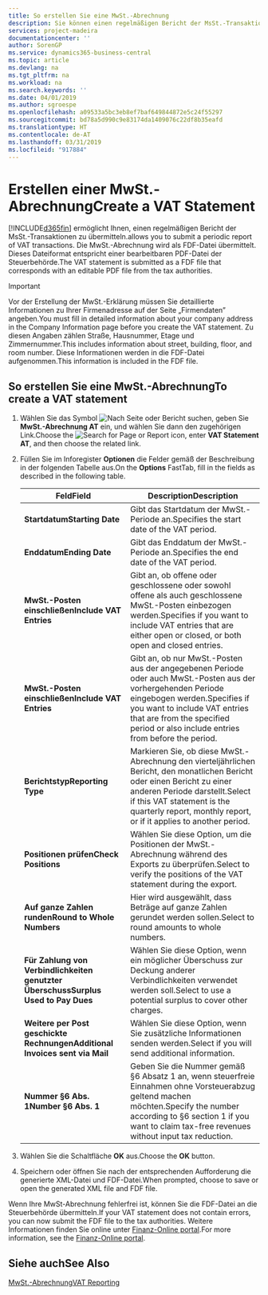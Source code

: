 ```yaml
---
title: So erstellen Sie eine MwSt.-Abrechnung
description: Sie können einen regelmäßigen Bericht der MsSt.-Transaktionen übermitteln. Die MwSt.-Abrechnung wird als FDF-Datei übermittelt, die einer bearbeitbaren PDF-Datei von der Steuerbehörde entspricht.
services: project-madeira
documentationcenter: ''
author: SorenGP
ms.service: dynamics365-business-central
ms.topic: article
ms.devlang: na
ms.tgt_pltfrm: na
ms.workload: na
ms.search.keywords: ''
ms.date: 04/01/2019
ms.author: sgroespe
ms.openlocfilehash: a09533a5bc3eb8ef7baf649844872e5c24f55297
ms.sourcegitcommit: bd78a5d990c9e83174da1409076c22df8b35eafd
ms.translationtype: HT
ms.contentlocale: de-AT
ms.lasthandoff: 03/31/2019
ms.locfileid: "917884"
---
```

# <a name="create-a-vat-statement"></a><span data-ttu-id="ce38f-104">Erstellen einer MwSt.-Abrechnung</span><span class="sxs-lookup"><span data-stu-id="ce38f-104">Create a VAT Statement</span></span>
[!INCLUDE[d365fin](../../includes/d365fin_md.md)] <span data-ttu-id="ce38f-105">ermöglicht Ihnen, einen regelmäßigen Bericht der MsSt.-Transaktionen zu übermitteln.</span><span class="sxs-lookup"><span data-stu-id="ce38f-105">allows you to submit a periodic report of VAT transactions.</span></span> <span data-ttu-id="ce38f-106">Die MwSt.-Abrechnung wird als FDF-Datei übermittelt. Dieses Dateiformat entspricht einer bearbeitbaren PDF-Datei der Steuerbehörde.</span><span class="sxs-lookup"><span data-stu-id="ce38f-106">The VAT statement is submitted as a FDF file that corresponds with an editable PDF file from the tax authorities.</span></span>  

> [!IMPORTANT]  
>  <span data-ttu-id="ce38f-107">Vor der Erstellung der MwSt.-Erklärung müssen Sie detaillierte Informationen zu Ihrer Firmenadresse auf der Seite „Firmendaten” angeben.</span><span class="sxs-lookup"><span data-stu-id="ce38f-107">You must fill in detailed information about your company address in the Company Information page before you create the VAT statement.</span></span> <span data-ttu-id="ce38f-108">Zu diesen Angaben zählen Straße, Hausnummer, Etage und Zimmernummer.</span><span class="sxs-lookup"><span data-stu-id="ce38f-108">This includes information about street, building, floor, and room number.</span></span> <span data-ttu-id="ce38f-109">Diese Informationen werden in die FDF-Datei aufgenommen.</span><span class="sxs-lookup"><span data-stu-id="ce38f-109">This information is included in the FDF file.</span></span>  

## <a name="to-create-a-vat-statement"></a><span data-ttu-id="ce38f-110">So erstellen Sie eine MwSt.-Abrechnung</span><span class="sxs-lookup"><span data-stu-id="ce38f-110">To create a VAT statement</span></span>  

1.  <span data-ttu-id="ce38f-111">Wählen Sie das Symbol ![Nach Seite oder Bericht suchen](../../media/ui-search/search_small.png "Nach Seite oder Bericht suchen"), geben Sie **MwSt.-Abrechnung AT** ein, und wählen Sie dann den zugehörigen Link.</span><span class="sxs-lookup"><span data-stu-id="ce38f-111">Choose the ![Search for Page or Report](../../media/ui-search/search_small.png "Search for Page or Report icon") icon, enter **VAT Statement AT**, and then choose the related link.</span></span>  
2.  <span data-ttu-id="ce38f-112">Füllen Sie im Inforegister **Optionen** die Felder gemäß der Beschreibung in der folgenden Tabelle aus.</span><span class="sxs-lookup"><span data-stu-id="ce38f-112">On the **Options** FastTab, fill in the fields as described in the following table.</span></span>  

    |<span data-ttu-id="ce38f-113">Feld</span><span class="sxs-lookup"><span data-stu-id="ce38f-113">Field</span></span>|<span data-ttu-id="ce38f-114">Description</span><span class="sxs-lookup"><span data-stu-id="ce38f-114">Description</span></span>|  
    |---------------------------------|---------------------------------------|  
    |<span data-ttu-id="ce38f-115">**Startdatum**</span><span class="sxs-lookup"><span data-stu-id="ce38f-115">**Starting Date**</span></span>|<span data-ttu-id="ce38f-116">Gibt das Startdatum der MwSt.-Periode an.</span><span class="sxs-lookup"><span data-stu-id="ce38f-116">Specifies the start date of the VAT period.</span></span>|  
    |<span data-ttu-id="ce38f-117">**Enddatum**</span><span class="sxs-lookup"><span data-stu-id="ce38f-117">**Ending Date**</span></span>|<span data-ttu-id="ce38f-118">Gibt das Enddatum der MwSt.-Periode an.</span><span class="sxs-lookup"><span data-stu-id="ce38f-118">Specifies the end date of the VAT period.</span></span>|  
    |<span data-ttu-id="ce38f-119">**MwSt.-Posten einschließen**</span><span class="sxs-lookup"><span data-stu-id="ce38f-119">**Include VAT Entries**</span></span>|<span data-ttu-id="ce38f-120">Gibt an, ob offene oder geschlossene oder sowohl offene als auch geschlossene MwSt.-Posten einbezogen werden.</span><span class="sxs-lookup"><span data-stu-id="ce38f-120">Specifies if you want to include VAT entries that are either open or closed, or both open and closed entries.</span></span>|  
    |<span data-ttu-id="ce38f-121">**MwSt.-Posten einschließen**</span><span class="sxs-lookup"><span data-stu-id="ce38f-121">**Include VAT Entries**</span></span>|<span data-ttu-id="ce38f-122">Gibt an, ob nur MwSt.-Posten aus der angegebenen Periode oder auch MwSt.-Posten aus der vorhergehenden Periode eingebogen werden.</span><span class="sxs-lookup"><span data-stu-id="ce38f-122">Specifies if you want to include VAT entries that are from the specified period or also include entries from before the period.</span></span>|  
    |<span data-ttu-id="ce38f-123">**Berichtstyp**</span><span class="sxs-lookup"><span data-stu-id="ce38f-123">**Reporting Type**</span></span>|<span data-ttu-id="ce38f-124">Markieren Sie, ob diese MwSt.-Abrechnung den vierteljährlichen Bericht, den monatlichen Bericht oder einen Bericht zu einer anderen Periode darstellt.</span><span class="sxs-lookup"><span data-stu-id="ce38f-124">Select if this VAT statement is the quarterly report, monthly report, or if it applies to another period.</span></span>|  
    |<span data-ttu-id="ce38f-125">**Positionen prüfen**</span><span class="sxs-lookup"><span data-stu-id="ce38f-125">**Check Positions**</span></span>|<span data-ttu-id="ce38f-126">Wählen Sie diese Option, um die Positionen der MwSt.-Abrechnung während des Exports zu überprüfen.</span><span class="sxs-lookup"><span data-stu-id="ce38f-126">Select to verify the positions of the VAT statement during the export.</span></span>|  
    |<span data-ttu-id="ce38f-127">**Auf ganze Zahlen runden**</span><span class="sxs-lookup"><span data-stu-id="ce38f-127">**Round to Whole Numbers**</span></span>|<span data-ttu-id="ce38f-128">Hier wird ausgewählt, dass Beträge auf ganze Zahlen gerundet werden sollen.</span><span class="sxs-lookup"><span data-stu-id="ce38f-128">Select to round amounts to whole numbers.</span></span>|  
    |<span data-ttu-id="ce38f-129">**Für Zahlung von Verbindlichkeiten genutzter Überschuss**</span><span class="sxs-lookup"><span data-stu-id="ce38f-129">**Surplus Used to Pay Dues**</span></span>|<span data-ttu-id="ce38f-130">Wählen Sie diese Option, wenn ein möglicher Überschuss zur Deckung anderer Verbindlichkeiten verwendet werden soll.</span><span class="sxs-lookup"><span data-stu-id="ce38f-130">Select to use a potential surplus to cover other charges.</span></span>|  
    |<span data-ttu-id="ce38f-131">**Weitere per Post geschickte Rechnungen**</span><span class="sxs-lookup"><span data-stu-id="ce38f-131">**Additional Invoices sent via Mail**</span></span>|<span data-ttu-id="ce38f-132">Wählen Sie diese Option, wenn Sie zusätzliche Informationen senden werden.</span><span class="sxs-lookup"><span data-stu-id="ce38f-132">Select if you will send additional information.</span></span>|  
    |<span data-ttu-id="ce38f-133">**Nummer §6 Abs. 1**</span><span class="sxs-lookup"><span data-stu-id="ce38f-133">**Number §6 Abs. 1**</span></span>|<span data-ttu-id="ce38f-134">Geben Sie die Nummer gemäß §6 Absatz 1 an, wenn steuerfreie Einnahmen ohne Vorsteuerabzug geltend machen möchten.</span><span class="sxs-lookup"><span data-stu-id="ce38f-134">Specify the number according to §6 section 1 if you want to claim tax-free revenues without input tax reduction.</span></span>|  

3.  <span data-ttu-id="ce38f-135">Wählen Sie die Schaltfläche **OK** aus.</span><span class="sxs-lookup"><span data-stu-id="ce38f-135">Choose the **OK** button.</span></span>  
4.  <span data-ttu-id="ce38f-136">Speichern oder öffnen Sie nach der entsprechenden Aufforderung die generierte XML-Datei und FDF-Datei.</span><span class="sxs-lookup"><span data-stu-id="ce38f-136">When prompted, choose to save or open the generated XML file and FDF file.</span></span>  

<span data-ttu-id="ce38f-137">Wenn Ihre MwSt-Abrechnung fehlerfrei ist, können Sie die FDF-Datei an die Steuerbehörde übermitteln.</span><span class="sxs-lookup"><span data-stu-id="ce38f-137">If your VAT statement does not contain errors, you can now submit the FDF file to the tax authorities.</span></span> <span data-ttu-id="ce38f-138">Weitere Informationen finden Sie online unter [Finanz-Online portal](https://go.microsoft.com/fwlink/?LinkId=239929).</span><span class="sxs-lookup"><span data-stu-id="ce38f-138">For more information, see the [Finanz-Online portal](https://go.microsoft.com/fwlink/?LinkId=239929).</span></span>  

## <a name="see-also"></a><span data-ttu-id="ce38f-139">Siehe auch</span><span class="sxs-lookup"><span data-stu-id="ce38f-139">See Also</span></span>  
[<span data-ttu-id="ce38f-140">MwSt.-Abrechnung</span><span class="sxs-lookup"><span data-stu-id="ce38f-140">VAT Reporting</span></span>](vat-reporting.md)
